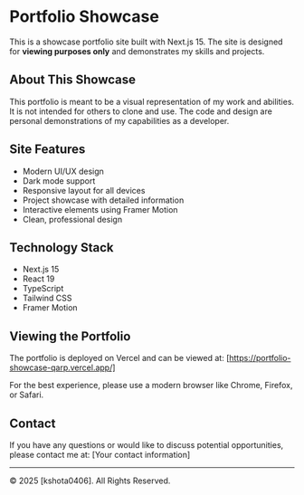 # Portfolio Showcase

This is a showcase portfolio site built with Next.js 15. The site is designed for **viewing purposes only** and demonstrates my skills and projects.

## About This Showcase

This portfolio is meant to be a visual representation of my work and abilities. It is not intended for others to clone and use. The code and design are personal demonstrations of my capabilities as a developer.

## Site Features

- Modern UI/UX design
- Dark mode support
- Responsive layout for all devices
- Project showcase with detailed information
- Interactive elements using Framer Motion
- Clean, professional design

## Technology Stack

- Next.js 15
- React 19
- TypeScript
- Tailwind CSS
- Framer Motion

## Viewing the Portfolio

The portfolio is deployed on Vercel and can be viewed at:
[https://portfolio-showcase-qarp.vercel.app/]

For the best experience, please use a modern browser like Chrome, Firefox, or Safari.

## Contact

If you have any questions or would like to discuss potential opportunities, please contact me at:
[Your contact information]

---

© 2025 [kshota0406]. All Rights Reserved.
